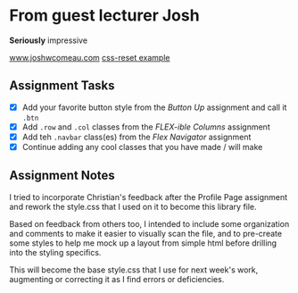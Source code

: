 # From guest lecturer Josh

**Seriously** impressive

www.joshwcomeau.com
[css-reset example]( https://www.joshwcomeau.com/css/custom-css-reset/#our-finished-product-11 "CSS Reset")

## Assignment Tasks

- [x] Add your favorite button style from the *Button Up* assignment and call it `.btn`
- [x] Add `.row` and  `.col` classes from the *FLEX-ible Columns* assignment
- [x] Add teh `.navbar` class(es) from the *Flex Navigator* assignment
- [x] Continue adding any cool classes that you have made / will make

## Assignment Notes

I tried to incorporate Christian's feedback after the Profile Page assignment and rework the style.css that I used on it to become this library file.

Based on feedback from others too, I intended to include some organization and comments to make it easier to visually scan the file, and to pre-create some styles to help me mock up a layout from simple html before drilling into the styling specifics.

This will become the base style.css that I use for next week's work, augmenting or correcting it as I find errors or deficiencies.
